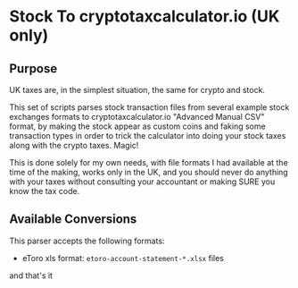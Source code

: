 # Stock To cryptotaxcalculator.io (UK only)

## Purpose

UK taxes are, in the simplest situation, the same for crypto and stock.

This set of scripts parses stock transaction files from several example
stock exchanges formats to cryptotaxcalculator.io "Advanced Manual CSV" format,
by making the stock appear as custom coins and faking some transaction types
in order to trick the calculator into doing your stock taxes along with the crypto
taxes. Magic!

This is done solely for my own needs, with file formats I had available at the time
of the making, works only in the UK, and you should never do anything with your
taxes without consulting your accountant or making SURE you know the tax code.

## Available Conversions

This parser accepts the following formats:
* eToro xls format: `etoro-account-statement-*.xlsx` files

and that's it
